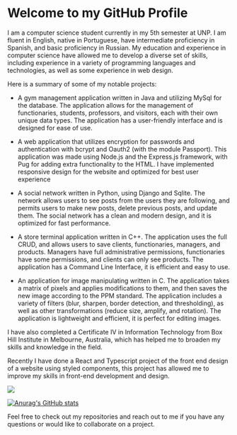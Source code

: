 # Welcome to my GitHub Profile

I am a computer science student currently in my 5th semester at UNP. I am fluent in English, native in Portuguese, have intermediate proficiency in Spanish, and basic proficiency in Russian. My education and experience in computer science have allowed me to develop a diverse set of skills, including experience in a variety of programming languages and technologies, as well as some experience in web design.

Here is a summary of some of my notable projects:

- A gym management application written in Java and utilizing MySql for the database. The application allows for the management of functionaries, students, professors, and visitors, each with their own unique data types. The application has a user-friendly interface and is designed for ease of use.

- A web application that utilizes encryption for passwords and authentication with bcrypt and Oauth2 (with the module Passport). This application was made using Node.js and the Express.js framework, with Pug for adding extra functionality to the HTML. I have implemented responsive design for the website and optimized for best user experience

- A social network written in Python, using Django and Sqlite. The network allows users to see posts from the users they are following, and permits users to make new posts, delete previous posts, and update them. The social network has a clean and modern design, and it is optimized for fast performance.

- A store terminal application written in C++. The application uses the full CRUD, and allows users to save clients, functionaries, managers, and products. Managers have full administrative permissions, functionaries have some permissions, and clients can only see products. The application has a Command Line Interface, it is efficient and easy to use.

- An application for image manipulating written in C. The application takes a matrix of pixels and applies modifications to them, and then saves the new image according to the PPM standard. The application includes a variety of filters (blur, sharpen, border detection, and thresholding), as well as other transformations (reduce size, amplify, and rotation). The application is lightweight and efficient, it is perfect for editing images.

I have also completed a Certificate IV in Information Technology from Box Hill Institute in Melbourne, Australia, which has helped me to broaden my skills and knowledge in the field.

Recently I have done a React and Typescript project of the front end design of a website using styled components, this project has allowed me to improve my skills in front-end development and design.

![](https://cdn.iconscout.com/icon/premium/png-256-thumb/front-end-developer-4830933-4041850.png)

[![Anurag's GitHub stats](https://github-readme-stats.vercel.app/api?username=leonardodiasc)](https://github.com/leonardodiasc/github-readme-stats)

Feel free to check out my repositories and reach out to me if you have any questions or would like to collaborate on a project.